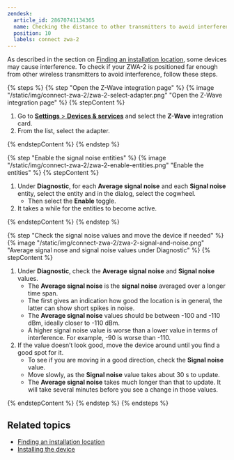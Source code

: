 ```yaml
---
zendesk:
  article_id: 28670741134365
  name: Checking the distance to other transmitters to avoid interference
  position: 10
  labels: connect zwa-2
---
```


As described in the section on [Finding an installation location](/hc/en-us/articles/28670284336925), some devices may cause interference. To check if your ZWA-2 is positioned far enough from other wireless transmitters to avoid interference, follow these steps.

{% steps %}
{% step "Open the Z-Wave integration page" %}
{% image "/static/img/connect-zwa-2/zwa-2-select-adapter.png" "Open the Z-Wave integration page" %}
{% stepContent %}

1. Go to [**Settings** > **Devices & services**](https://my.home-assistant.io/redirect/integrations/) and select the **Z-Wave** integration card.
2. From the list, select the adapter.

{% endstepContent %}
{% endstep %}

{% step "Enable the signal noise entities" %}
{% image "/static/img/connect-zwa-2/zwa-2-enable-entities.png" "Enable the entities" %}
{% stepContent %}

1. Under **Diagnostic**, for each **Average signal noise** and each **Signal noise** entity, select the entity and in the dialog, select the cogwheel.
   - Then select the **Enable** toggle.
2. It takes a while for the entities to become active.

{% endstepContent %}
{% endstep %}

{% step "Check the signal noise values and move the device if needed" %}
{% image "/static/img/connect-zwa-2/zwa-2-signal-and-noise.png" "Average signal nose and signal noise values under Diagnostic" %}
{% stepContent %}

1. Under **Diagnostic**, check the **Average signal noise** and  **Signal noise** values.
   - The **Average signal noise** is the **signal noise** averaged over a longer time span.
   - The first gives an indication how good the location is in general, the latter can show short spikes in noise.
   - The **Average signal noise** values should be between -100 and -110 dBm, ideally closer to -110 dBm.
   - A higher signal noise value is worse than a lower value in terms of interference. For example, -90 is worse than -110.
2. If the value doesn’t look good, move the device around until you find a good spot for it.
   - To see if you are moving in a good direction, check the **Signal noise** value.
   - Move slowly, as the **Signal noise** value takes about 30 s to update.
   - The **Average signal noise** takes much longer than that to update. It will take several minutes before you see a change in those values.

{% endstepContent %}
{% endstep %}
{% endsteps %}

## Related topics

- [Finding an installation location](/hc/en-us/articles/28670284336925)
- [Installing the device](/hc/en-us/articles/28685750450205)